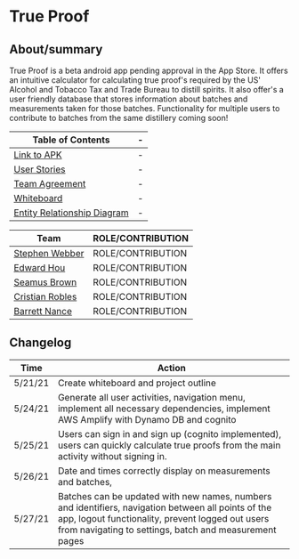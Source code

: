 # True Proof

## About/summary

True Proof is a beta android app pending approval in the App Store. It offers an intuitive calculator for calculating true proof's required by the US' Alcohol and Tobacco Tax and Trade Bureau to distill spirits. It also offer's a user friendly database that stores information about batches and measurements taken for those batches. Functionality for multiple users to contribute to batches from the same distillery coming soon!

Table of Contents |-
------------------|----
[Link to APK](trueproof_v1_0.apk) | -
[User Stories](docs/user-stories.md) | -
[Team Agreement](docs/team-agreement) | -
[Whiteboard](docs/whiteboard.jpg) | -
[Entity Relationship Diagram](docs/entity_relationship.jpg) | -

Team | ROLE/CONTRIBUTION
------------------|----
[Stephen Webber](https://github.com/offgridauthor) | ROLE/CONTRIBUTION
[Edward Hou](https://github.com/wordhou) | ROLE/CONTRIBUTION
[Seamus Brown](https://github.com/shaybrow) | ROLE/CONTRIBUTION
[Cristian Robles](github) | ROLE/CONTRIBUTION
[Barrett Nance](https://github.com/baxance) | ROLE/CONTRIBUTION

## Changelog

Time | Action
-----|-------
5/21/21 | Create whiteboard and project outline
5/24/21 | Generate all user activities, navigation menu, implement all necessary dependencies, implement AWS Amplify with Dynamo DB and cognito
5/25/21 | Users can sign in and sign up (cognito implemented), users can quickly calculate true proofs from the main activity without signing in.
5/26/21 | Date and times correctly display on measurements and batches,
5/27/21 | Batches can be updated with new names, numbers and identifiers, navigation between all points of the app, logout functionality, prevent logged out users from navigating to settings, batch and  measurement pages

